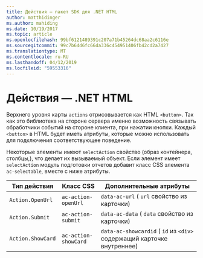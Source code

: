 ```yaml
---
title: Действия — пакет SDK для .NET HTML
author: matthidinger
ms.author: mahiding
ms.date: 10/19/2017
ms.topic: article
ms.openlocfilehash: 99bf6121489391c207a71b45264dc68aa2c6116e
ms.sourcegitcommit: 99c7b64d6fc66da336c454951406fb42cd2a7427
ms.translationtype: MT
ms.contentlocale: ru-RU
ms.lasthandoff: 04/12/2019
ms.locfileid: "59553316"
---
```

# <a name="actions---net-html"></a>Действия — .NET HTML

Верхнего уровня карты `actions` отрисовывается как HTML `<button>`. Так как это библиотека на стороне сервера именно возможность связывать обработчики событий на стороне клиента, при нажатии кнопки. Каждый `<button>` в HTML будет иметь атрибуты, которые можно использовать для подключения соответствующее поведение.

Некоторые элементы имеют `selectAction` свойство (образ контейнера, столбцы,), что делает их вызываемый объект. Если элемент имеет `selectAction` модуль подготовки отчетов добавит класс CSS элемента `ac-selectable`, вместе с ниже атрибуты.

Тип действия | Класс CSS | Дополнительные атрибуты
---|---|---
`Action.OpenUrl` | `ac-action-openUrl` | `data-ac-url` ( `url` свойство из карточки)
`Action.Submit` | `ac-action-submit` | `data-ac-data` ( `data` свойство из карточки)
`Action.ShowCard` | `ac-action-showCard` | `data-ac-showcardid` ( `id` из `<div>` содержащий карточке внутреннее)